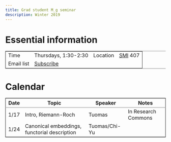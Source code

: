 ```yaml
---
title: Grad student M_g seminar 
description: Winter 2019 
---
```


# Essential information

<table border="2" cellspacing="0" cellpadding="6" rules="groups" frame="hsides">


<colgroup>
<col  class="org-left" />

<col  class="org-left" />

<col  class="org-left" />

<col  class="org-left" />
</colgroup>
<tbody>
<tr>
<td class="org-left">Time</td>
<td class="org-left">Thursdays, 1:30-2:30</td>
<td class="org-left">Location</td>
<td class="org-left"><a
href="https://www.washington.edu/maps/#!/smi">SMI</a> 407</td>
</tr>


<tr>
<td class="org-left">Email list</td>
<td class="org-left"><a href="https://mailman11.u.washington.edu/mailman/listinfo/grad_student_m_g_seminar">Subscribe</a></td>
<td class="org-left">&#xa0;</td>
<td class="org-left">&#xa0;</td>
</tr>
</tbody>
</table>


# Calendar

<table border="2" cellspacing="0" cellpadding="6" rules="groups" frame="hsides">


<colgroup>
<col  class="org-left" />

<col  class="org-left" />

<col  class="org-left" />

<col  class="org-left" />
</colgroup>
<thead>
<tr>
<th scope="col" class="org-left">Date</th>
<th scope="col" class="org-left">Topic</th>
<th scope="col" class="org-left">Speaker</th>
<th scope="col" class="org-left">Notes</th>
</tr>
</thead>

<tbody>
<tr>
<td class="org-left">1/17</td>
<td class="org-left">Intro, Riemann-Roch</td>
<td class="org-left">Tuomas</td>
<td class="org-left">In Research Commons</td>
</tr>

<tr>
<td class="org-left">1/24</td>
<td class="org-left">Canonical embeddings, functorial description</td>
<td class="org-left">Tuomas/Chi-Yu</td>
<td class="org-left"></td>
</tr>

</tbody>
</table>


